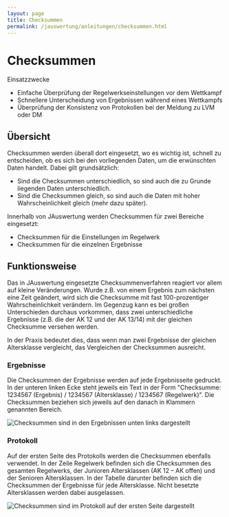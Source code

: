 ```yaml
---
layout: page
title: Checksummen
permalink: /jauswertung/anleitungen/checksummen.html
---
```


# Checksummen

Einsatzzwecke

- Einfache Überprüfung der Regelwerkseinstellungen vor dem Wettkampf
- Schnellere Unterscheidung von Ergebnissen während eines Wettkampfs
- Überprüfung der Konsistenz von Protokollen bei der Meldung zu LVM oder DM

## Übersicht

Checksummen werden überall dort eingesetzt, wo es wichtig ist, schnell zu entscheiden, ob es sich bei den vorliegenden 
Daten, um die erwünschten Daten handelt. Dabei gilt grundsätzlich:

- Sind die Checksummen unterschiedlich, so sind auch die zu Grunde liegenden Daten unterschiedlich.
- Sind die Checksummen gleich, so sind auch die Daten mit hoher Wahrscheinlichkeit gleich (mehr dazu später).

Innerhalb von JAuswertung werden Checksummen für zwei Bereiche eingesetzt:

- Checksummen für die Einstellungen im Regelwerk
- Checksummen für die einzelnen Ergebnisse

## Funktionsweise

Das in JAuswertung eingesetzte Checksummenverfahren reagiert vor allem auf kleine Veränderungen. Wurde z.B. von einem
Ergebnis zum nächsten eine Zeit geändert, wird sich die Checksumme mit fast 100-prozentiger Wahrscheinlichkeit verändern.
Im Gegenzug kann es bei großen Unterschieden durchaus vorkommen, dass zwei unterschiedliche Ergebnisse (z.B. die der AK
12 und der AK 13/14) mit der gleichen Checksumme versehen werden.

In der Praxis bedeutet dies, dass wenn man zwei Ergebnisse der gleichen Altersklasse vergleicht, das Vergleichen der
Checksummen ausreicht.

### Ergebnisse

Die Checksummen der Ergebnisse werden auf jede Ergebnisseite gedruckt. In der unteren linken Ecke steht jeweils ein
Text in der Form "Checksumme: 1234567 (Ergebnis) / 1234567 (Altersklasse) / 1234567 (Regelwerk)".
Die Checksummen beziehen sich jeweils auf den danach in Klammern genannten Bereich.

![Checksummen sind in den Ergebnissen unten links dargestellt](/assets/img/jauswertung/anleitungen/checksummen/checksummen-ergebnisse.png)

### Protokoll

Auf der ersten Seite des Protokolls werden die Checksummen ebenfalls verwendet. In der Zeile Regelwerk befinden sich
die Checksummen des gesamten Regelwerks, der Junioren Altersklassen (AK 12 – AK offen) und der Senioren Altersklassen.
In der Tabelle darunter befinden sich die Checksummen der Ergebnisse für jede Altersklasse. Nicht besetzte Altersklassen
werden dabei ausgelassen.

![Checksummen sind im Protokoll auf der ersten Seite dargestellt](/assets/img/jauswertung/anleitungen/checksummen/checksummen-protokoll.png)
